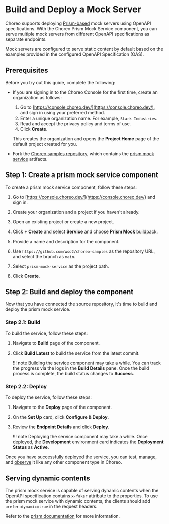 # Build and Deploy a Mock Server

Choreo supports deploying [Prism-based](https://docs.stoplight.io/docs/prism/674b27b261c3c-prism-overview) mock servers using OpenAPI specifications. With the Choreo Prism Mock Service component, you can serve multiple mock servers from different OpenAPI specifications as separate endpoints.

Mock servers are configured to serve static content by default based on the examples provided in the configured OpenAPI Specification (OAS). 

## Prerequisites

Before you try out this guide, complete the following:

- If you are signing in to the Choreo Console for the first time, create an organization as follows:

    1. Go to [https://console.choreo.dev/](https://console.choreo.dev/), and sign in using your preferred method.
    2. Enter a unique organization name. For example, `Stark Industries`.
    3. Read and accept the privacy policy and terms of use.
    4. Click **Create**.

    This creates the organization and opens the **Project Home** page of the default project created for you.

- Fork the [Choreo samples repository](https://github.com/wso2/choreo-samples/), which contains the [prism mock service](https://github.com/wso2/choreo-samples/tree/main/prism-mock-service) artifacts.

## Step 1: Create a prism mock service component

To create a prism mock service component, follow these steps:
    
1. Go to [https://console.choreo.dev/](https://console.choreo.dev/) and sign in.

2. Create your organization and a project if you haven't already.

3. Open an existing project or create a new project.

4. Click **+ Create** and select **Service** and choose **Prism Mock** buildpack.

5. Provide a name and description for the component.

6. Use `https://github.com/wso2/choreo-samples` as the repository URL, and select the branch as `main`.

7. Select `prism-mock-service` as the project path.

8. Click **Create**.

## Step 2: Build and deploy the component

Now that you have connected the source repository, it's time to build and deploy the prism mock service.

### Step 2.1: Build

To build the service, follow these steps:

1. Navigate to **Build** page of the component.
2. Click **Build Latest** to build the service from the latest commit.

    !!! note
        Building the service component may take a while. You can track the progress via the logs in the **Build Details** pane. Once the build process is complete, the build status changes to **Success**.

### Step 2.2: Deploy

To deploy the service, follow these steps:

1. Navigate to the **Deploy** page of the component.
2. On the **Set Up** card, click **Configure & Deploy**.
5. Review the **Endpoint Details** and click **Deploy**.

    !!! note
        Deploying the service component may take a while. Once deployed, the **Development** environment card indicates the **Deployment Status** as **Active**.

Once you have successfully deployed the service, you can [test](../../testing/test-rest-endpoints-via-the-openapi-console.md), [manage](../../api-management/lifecycle-management.md), and [observe](../../monitoring-and-insights/observability-overview.md) it like any other component type in Choreo.

## Serving dynamic contents

The prism mock service is capable of serving dynamic contents when the OpenAPI specification contains `x-faker` attribute to the properties. To use the prism mock service with dynamic contents, the clients should add `prefer:dynamic=true` in the request headers.

Refer to the [prism documentation](https://docs.stoplight.io/docs/prism/9528b5a8272c0-dynamic-response-generation-with-faker) for more information.
